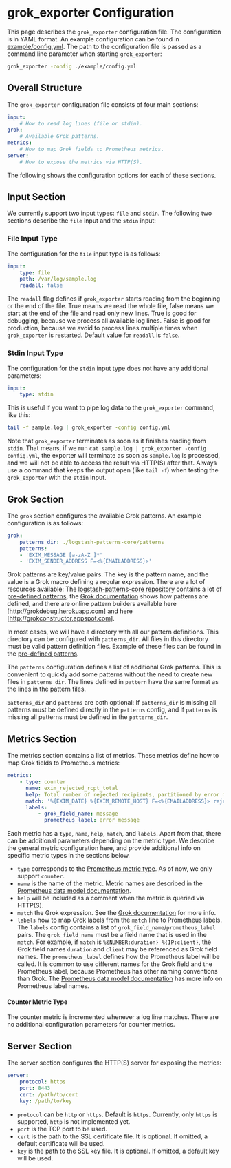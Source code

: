 grok_exporter Configuration
===========================

This page describes the `grok_exporter` configuration file.
The configuration is in YAML format. An example configuration can be found in [example/config.yml].
The path to the configuration file is passed as a command line parameter when starting `grok_exporter`:

```bash
grok_exporter -config ./example/config.yml
```

Overall Structure
-----------------

The `grok_exporter` configuration file consists of four main sections:

```yaml
input:
    # How to read log lines (file or stdin).
grok:
    # Available Grok patterns.
metrics:
    # How to map Grok fields to Prometheus metrics.
server:
    # How to expose the metrics via HTTP(S).
```

The following shows the configuration options for each of these sections.

Input Section
-------------

We currently support two input types: `file` and `stdin`. The following two sections describe the `file` input and the `stdin` input:

### File Input Type

The configuration for the `file` input type is as follows:

```yaml
input:
    type: file
    path: /var/log/sample.log
    readall: false
```

The `readall` flag defines if `grok_exporter` starts reading from the beginning or the end of the file.
True means we read the whole file, false means we start at the end of the file and read only new lines.
True is good for debugging, because we process all available log lines.
False is good for production, because we avoid to process lines multiple times when `grok_exporter` is restarted.
Default value for `readall` is `false`.

### Stdin Input Type

The configuration for the `stdin` input type does not have any additional parameters:

```yaml
input:
    type: stdin
```

This is useful if you want to pipe log data to the `grok_exporter` command, like this:

```bash
tail -f sample.log | grok_exporter -config config.yml
```

Note that `grok_exporter` terminates as soon as it finishes reading from `stdin`.
That means, if we run `cat sample.log | grok_exporter -config config.yml`,
the exporter will terminate as soon as `sample.log` is processed,
and we will not be able to access the result via HTTP(S) after that.
Always use a command that keeps the output open (like `tail -f`) when testing the `grok_exporter` with the `stdin` input.

Grok Section
------------

The `grok` section configures the available Grok patterns. An example configuration is as follows:

```yaml
grok:
    patterns_dir: ./logstash-patterns-core/patterns
    patterns:
    - 'EXIM_MESSAGE [a-zA-Z ]*'
    - 'EXIM_SENDER_ADDRESS F=<%{EMAILADDRESS}>'
```

Grok patterns are key/value pairs: The key is the pattern name, and the value is a Grok macro defining a regular expression.
There are a lot of resources available: The [logstash-patterns-core repository] contains a lot of [pre-defined patterns],
the [Grok documentation] shows how patterns are defined, and there are online pattern builders available
here [http://grokdebug.herokuapp.com] and here [http://grokconstructor.appspot.com].

In most cases, we will have a directory with all our pattern definitions.
This directory can be configured with `patterns_dir`. All files in this directory must be valid pattern definition files.
Example of these files can be found in the [pre-defined patterns].

The `patterns` configuration defines a list of additional Grok patterns.
This is convenient to quickly add some patterns without the need to create new files in `patterns_dir`.
The lines defined in `pattern` have the same format as the lines in the pattern files.

`patterns_dir` and `patterns` are both optional:
If `patterns_dir` is missing all patterns must be defined directly in the `patterns` config,
and if `patterns` is missing all patterns must be defined in the `patterns_dir`.

Metrics Section
---------------

The metrics section contains a list of metrics.
These metrics define how to map Grok fields to Prometheus metrics:

```yaml
metrics:
    - type: counter
      name: exim_rejected_rcpt_total
      help: Total number of rejected recipients, partitioned by error message.
      match: '%{EXIM_DATE} %{EXIM_REMOTE_HOST} F=<%{EMAILADDRESS}> rejected RCPT <%{EMAILADDRESS}>: %{EXIM_MESSAGE:message}'
      labels:
          - grok_field_name: message
            prometheus_label: error_message
```

Each metric has a `type`, `name`, `help`, `match`, and `labels`.
Apart from that, there can be additional parameters depending on the metric type.
We describe the general metric configuration here, and provide additional info on specific metric types in the sections below.

* `type` corresponds to the [Prometheus metric type]. As of now, we only support `counter`.
* `name` is the name of the metric. Metric names are described in the [Prometheus data model documentation].
* `help` will be included as a comment when the metric is queried via HTTP(S).
* `match` the Grok expression. See the [Grok documentation] for more info.
* `labels` how to map Grok labels from the `match` line to Prometheus labels.
  The `labels` config contains a list of `grok_field_name`/`prometheus_label` pairs.
  The `grok_field_name` must be a field name that is used in the `match`.
  For example, if `match` is `%{NUMBER:duration} %{IP:client}`, the Grok field names `duration` and `client` may be referenced as Grok field names.
  The `prometheus_label` defines how the Prometheus label will be called.
  It is common to use different names for the Grok field and the Prometheus label,
  because Prometheus has other naming conventions than Grok.
  The [Prometheus data model documentation] has more info on Prometheus label names.

#### Counter Metric Type

The counter metric is incremented whenever a log line matches. There are no additional configuration parameters for counter metrics.

Server Section
--------------

The server section configures the HTTP(S) server for exposing the metrics:

```yaml
server:
    protocol: https
    port: 8443
    cert: /path/to/cert
    key: /path/to/key
```

* `protocol` can be `http` or `https`. Default is `https`. Currently, only `https` is supported, `http` is not implemented yet.
* `port` is the TCP port to be used.
* `cert` is the path to the SSL certificate file. It is optional. If omitted, a default certificate will be used.
* `key` is the path to the SSL key file. It is optional. If omitted, a default key will be used.

[example/config.yml]: example/config.yml
[logstash-patterns-core repository]: https://github.com/logstash-plugins/logstash-patterns-core
[pre-defined patterns]: https://github.com/logstash-plugins/logstash-patterns-core/tree/master/patterns
[Grok documentation]: https://www.elastic.co/guide/en/logstash/current/plugins-filters-grok.html
[http://grokdebug.herokuapp.com]: http://grokdebug.herokuapp.com
[http://grokconstructor.appspot.com]: http://grokconstructor.appspot.com
[Prometheus metric type]: https://prometheus.io/docs/concepts/metric_types
[Prometheus data model documentation]: https://prometheus.io/docs/concepts/data_model
[Grok documentation]: https://www.elastic.co/guide/en/logstash/current/plugins-filters-grok.html